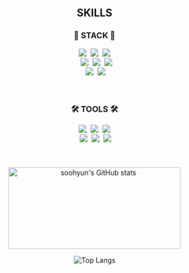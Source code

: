 <div align=center>

## SKILLS

### 🚀 STACK 🚀



<img src="https://img.shields.io/badge/HTML5-E34F26?style=flat-square&logo=HTML5&logoColor=white"/></a>&nbsp; 
<img src="https://img.shields.io/badge/CSS3-1572B6?style=flat-square&logo=CSS3&logoColor=white"/></a>&nbsp; 
<img src="https://img.shields.io/badge/JavaScript-F7DF1E?style=flat-square&logo=JavaScript&logoColor=black"/><br></a>&nbsp; 
<img src="https://img.shields.io/badge/Python-3776AB?style=flat-square&logo=Python&logoColor=white"/></a>&nbsp; 
<img src="https://img.shields.io/badge/React-61DAFB?style=flat-square&logo=React&logoColor=black"/></a>&nbsp; 
<img src="https://img.shields.io/badge/Django-092E20?style=flat-square&logo=Django&logoColor=white"/><br></a>&nbsp; 
<img src="https://img.shields.io/badge/Sass-CC6699?style=flat-square&logo=Sass&logoColor=white"/></a>&nbsp; 
<img src="https://img.shields.io/badge/Tailwind CSS-06B6D4?style=flat-square&logo=Tailwind CSS&logoColor=white"/></a>&nbsp; 

<br>


### 🛠 TOOLS 🛠



<img src="https://img.shields.io/badge/Photoshop-31A8FF?style=flat-square&logo=Adobe Photoshop&logoColor=white"/></a>&nbsp; 
<img src="https://img.shields.io/badge/Figma-F24E1E?style=flat-square&logo=Figma&logoColor=white"/></a>&nbsp; 
<img src="https://img.shields.io/badge/GitHub-181717?style=flat-square&logo=GitHub&logoColor=white"/><br></a>&nbsp; 
<img src="https://img.shields.io/badge/Notion-000000?style=flat-square&logo=Notion&logoColor=white"/></a>&nbsp; 
<img src="https://img.shields.io/badge/Discord-5865F2?style=flat-square&logo=Discord&logoColor=white"/></a>&nbsp; 
<img src="https://img.shields.io/badge/Slack-4A154B?style=flat-square&logo=Slack&logoColor=white"/></a>&nbsp; 
<br>
<br>
<br>


<img height=165 width=350 src="https://github-readme-stats.vercel.app/api?username=sasha1107&show_icons=true&theme=dark" alt="soohyun's GitHub stats" />

![Top Langs](https://github-readme-stats.vercel.app/api/top-langs/?username=sasha1107&hide=jupyternotebook&layout=compact&theme=dark)
</div>
